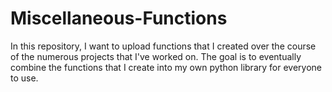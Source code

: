 # Miscellaneous-Functions
In this repository, I want to upload functions that I created over the course of the numerous projects that I've worked on. The goal is to eventually combine the functions that I create into my own python library for everyone to use.
